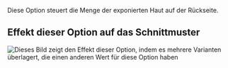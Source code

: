 Diese Option steuert die Menge der exponierten Haut auf der Rückseite.

## Effekt dieser Option auf das Schnittmuster

![Dieses Bild zeigt den Effekt dieser Option, indem es mehrere Varianten überlagert, die einen anderen Wert für diese Option haben](ursula_backexposure_sample.svg "Effekt dieser Option auf das Schnittmuster")
